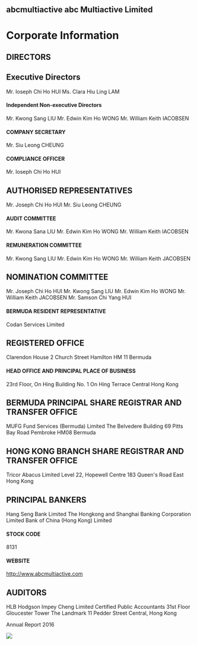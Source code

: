 ## abcmultiactive abc Multiactive Limited

# Corporate Information

## DIRECTORS

## **Executive Directors**

Mr. Ioseph Chi Ho HUI Ms. Clara Hiu Ling LAM

#### **Independent Non-executive Directors**

Mr. Kwong Sang LIU Mr. Edwin Kim Ho WONG Mr. William Keith IACOBSEN

#### COMPANY SECRETARY

Mr. Siu Leong CHEUNG

#### COMPLIANCE OFFICER

Mr. Ioseph Chi Ho HUI

## AUTHORISED REPRESENTATIVES

Mr. Joseph Chi Ho HUI Mr. Siu Leong CHEUNG

#### AUDIT COMMITTEE

Mr. Kwona Sana LIU Mr. Edwin Kim Ho WONG Mr. William Keith IACOBSEN

#### REMUNERATION COMMITTEE

Mr. Kwong Sang LIU Mr. Edwin Kim Ho WONG Mr. William Keith JACOBSEN

## NOMINATION COMMITTEE

Mr. Joseph Chi Ho HUI Mr. Kwong Sang LIU Mr. Edwin Kim Ho WONG Mr. William Keith JACOBSEN Mr. Samson Chi Yang HUI

#### BERMUDA RESIDENT REPRESENTATIVE

Codan Services Limited

## REGISTERED OFFICE

Clarendon House 2 Church Street Hamilton HM 11 Bermuda

#### HEAD OFFICE AND PRINCIPAL PLACE OF BUSINESS

23rd Floor, On Hing Building No. 1 On Hing Terrace Central Hong Kong

## BERMUDA PRINCIPAL SHARE REGISTRAR AND TRANSFER OFFICE

MUFG Fund Services (Bermuda) Limited The Belvedere Building 69 Pitts Bay Road Pembroke HM08 Bermuda

## HONG KONG BRANCH SHARE REGISTRAR AND TRANSFER OFFICE

Tricor Abacus Limited Level 22, Hopewell Centre 183 Queen's Road East Hong Kong

## PRINCIPAL BANKERS

Hang Seng Bank Limited The Hongkong and Shanghai Banking Corporation Limited Bank of China (Hong Kong) Limited

#### STOCK CODE

8131

#### WEBSITE

http://www.abcmultiactive.com

## **AUDITORS**

HLB Hodgson Impey Cheng Limited Certified Public Accountants 31st Floor Gloucester Tower The Landmark 11 Pedder Street Central, Hong Kong

Annual Report 2016

![](_page_0_Picture_38.jpeg)
